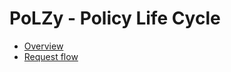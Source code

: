 # PoLZy - Policy Life Cycle

* [Overview](TechSpec/0_Overview.md)  
* [Request flow](TechSpec/1_RequestFlowForOneTransaction.md)
